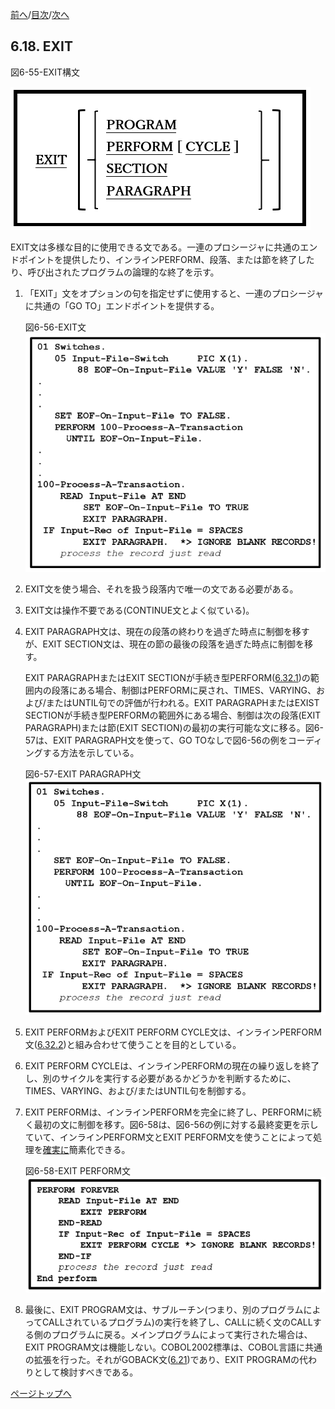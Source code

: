 <!--navi start1-->
[前へ](6-17.md)/[目次](https://opensourcecobol.github.io/markdown/TOC.html)/[次へ](6-19.md)
<!--navi end1-->
## 6.18. EXIT

図6-55-EXIT構文

![alt text](Image/6-55-Exit.png)

EXIT文は多様な目的に使用できる文である。一連のプロシージャに共通のエンドポイントを提供したり、インラインPERFORM、段落、または節を終了したり、呼び出されたプログラムの論理的な終了を示す。

1. 「EXIT」文をオプションの句を指定せずに使用すると、一連のプロシージャに共通の「GO TO」エンドポイントを提供する。

    図6-56-EXIT文<br>
    ![alt text](Image/6-56-Exit.png)

2. EXIT文を使う場合、それを扱う段落内で唯一の文である必要がある。

3. EXIT文は操作不要である(CONTINUE文とよく似ている)。

4. EXIT PARAGRAPH文は、現在の段落の終わりを過ぎた時点に制御を移すが、EXIT SECTION文は、現在の節の最後の段落を過ぎた時点に制御を移す。

    EXIT PARAGRAPHまたはEXIT SECTIONが手続き型PERFORM([6.32.1](6-32-1.md))の範囲内の段落にある場合、制御はPERFORMに戻され、TIMES、VARYING、および/またはUNTIL句での評価が行われる。EXIT PARAGRAPHまたはEXIST SECTIONが手続き型PERFORMの範囲外にある場合、制御は次の段落(EXIT PARAGRAPH)または節(EXIT SECTION)の最初の実行可能な文に移る。図6-57は、EXIT PARAGRAPH文を使って、GO TOなしで図6-56の例をコーディングする方法を示している。

    図6-57-EXIT PARAGRAPH文<br>
    ![alt text](Image/6-57-Exit.png)

5. EXIT PERFORMおよびEXIT PERFORM CYCLE文は、インラインPERFORM文([6.32.2](6-32-2.md))と組み合わせて使うことを目的としている。

6. EXIT PERFORM CYCLEは、インラインPERFORMの現在の繰り返しを終了し、別のサイクルを実行する必要があるかどうかを判断するために、TIMES、VARYING、および/またはUNTIL句を制御する。

7. EXIT PERFORMは、インラインPERFORMを完全に終了し、PERFORMに続く最初の文に制御を移す。図6-58は、図6-56の例に対する最終変更を示していて、インラインPERFORM文とEXIT PERFORM文を使うことによって処理を<u>確実に</u>簡素化できる。

    図6-58-EXIT PERFORM文<br>
    ![alt text](Image/6-58-Exit.png)

8. 最後に、EXIT PROGRAM文は、サブルーチン(つまり、別のプログラムによってCALLされているプログラム)の実行を終了し、CALLに続く文のCALLする側のプログラムに戻る。メインプログラムによって実行された場合は、EXIT PROGRAM文は機能しない。COBOL2002標準は、COBOL言語に共通の拡張を行った。それがGOBACK文([6.21](6-21.md))であり、EXIT PROGRAMの代わりとして検討すべきである。

<!--navi start2-->

[ページトップへ](6-18.md)
<!--navi end2-->
